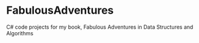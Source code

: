 # FabulousAdventures
C# code projects for my book, Fabulous Adventures in Data Structures and Algorithms
